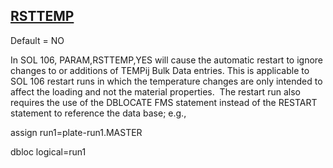 ## [RSTTEMP](https://nexus.hexagon.com/documentationcenter/bundle/MSC_Nastran_2022.4/page/Nastran_Combined_Book/qrg/parameters/TOC.RSTTEMP.xhtml)

Default = NO

In SOL 106, PARAM,RSTTEMP,YES will cause the automatic restart to ignore changes to or additions of TEMPij Bulk Data entries. This is applicable to SOL 106 restart runs in which the temperature changes are only intended to affect the loading and not the material properties.  The restart run also requires the use of the DBLOCATE FMS statement instead of the RESTART statement to reference the data base; e.g.,

assign run1=plate-run1.MASTER

dbloc logical=run1


